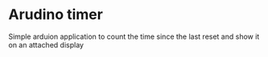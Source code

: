 # Arudino timer
Simple arduion application to count the time since the last reset and show it on an attached display

